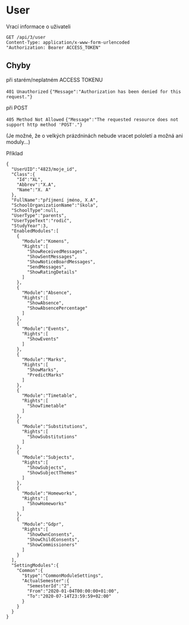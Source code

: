 # User

Vrací informace o uživateli

```
GET /api/3/user
Content-Type: application/x-www-form-urlencoded
"Authorization: Bearer ACCESS_TOKEN"
```

## Chyby
při starém/neplatném ACCESS TOKENU

```401 Unauthorized```
```{"Message":"Authorization has been denied for this request."}```

při POST

```405 Method Not Allowed```
```{"Message":"The requested resource does not support http method 'POST'."}```

(Je možné, že o velkých prázdninách nebude vracet pololetí a možná ani moduly...)

Příklad
```
{
  "UserUID":"4823/moje_id",
  "Class":{
    "Id":"XL",
    "Abbrev":"X.A",
    "Name":"X. A"
  },
  "FullName":"příjmení jméno, X.A",
  "SchoolOrganizationName":"škola",
  "SchoolType":null,
  "UserType":"parents",
  "UserTypeText":"rodič",
  "StudyYear":3,
  "EnabledModules":[
    {
      "Module":"Komens",
      "Rights":[
        "ShowReceivedMessages",
        "ShowSentMessages",
        "ShowNoticeBoardMessages",
        "SendMessages",
        "ShowRatingDetails"
      ]
    },
    {
      "Module":"Absence",
      "Rights":[
        "ShowAbsence",
        "ShowAbsencePercentage"
      ]
    },
    {
      "Module":"Events",
      "Rights":[
        "ShowEvents"
      ]
    },
    {
      "Module":"Marks",
      "Rights":[
        "ShowMarks",
        "PredictMarks"
      ]
    },
    {
      "Module":"Timetable",
      "Rights":[
        "ShowTimetable"
      ]
    },
    {
      "Module":"Substitutions",
      "Rights":[
        "ShowSubstitutions"
      ]
    },
    {
      "Module":"Subjects",
      "Rights":[
        "ShowSubjects",
        "ShowSubjectThemes"
      ]
    },
    {
      "Module":"Homeworks",
      "Rights":[
        "ShowHomeworks"
      ]
    },
    {
      "Module":"Gdpr",
      "Rights":[
        "ShowOwnConsents",
        "ShowChildConsents",
        "ShowCommissioners"
      ]
    }
  ],
  "SettingModules":{
    "Common":{
      "$type":"CommonModuleSettings",
      "ActualSemester":{
        "SemesterId":"2",
        "From":"2020-01-04T00:00:00+01:00",
        "To":"2020-07-14T23:59:59+02:00"
      }
    }
  }
}
```